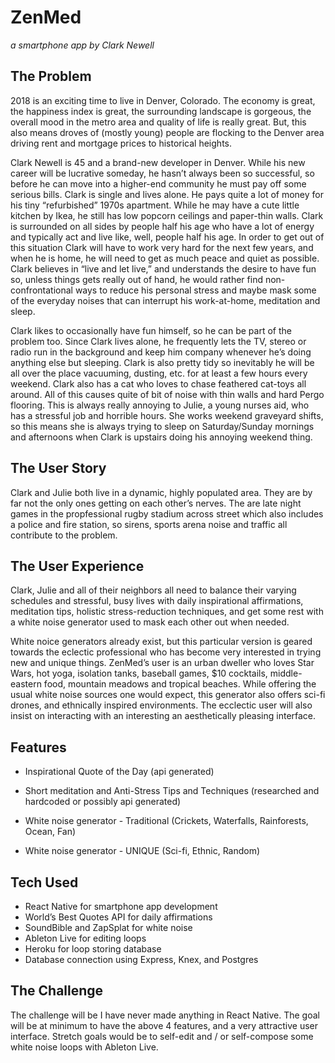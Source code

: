 
# ZenMed

_a smartphone app by Clark Newell_

## The Problem

2018 is an exciting time to live in Denver, Colorado. The economy is great, the happiness index is great, the surrounding landscape is gorgeous, the overall mood in the metro area and quality of life is really great. But, this also means droves of (mostly young) people are flocking to the Denver area driving rent and mortgage prices to historical heights.

Clark Newell is 45 and a brand-new developer in Denver. While his new career will be lucrative someday, he hasn’t always been so successful, so before he can move into a higher-end community he must pay off some serious bills. Clark is single and lives alone. He pays quite a lot of money for his tiny “refurbished” 1970s apartment. While he may have a cute little kitchen by Ikea, he still has low popcorn ceilings and paper-thin walls. Clark is surrounded on all sides by people half his age who have a lot of energy and typically act and live like, well, people half his age. In order to get out of this situation Clark will have to work very hard for the next few years, and when he is home, he will need to get as much peace and quiet as possible. Clark believes in “live and let live,” and understands the desire to have fun so, unless things gets really out of hand, he would rather find non-confrontational ways to reduce his personal stress and maybe mask some of the everyday noises that can interrupt his work-at-home, meditation and sleep.

Clark likes to occasionally have fun himself, so he can be part of the problem too. Since Clark lives alone, he frequently lets the TV, stereo or radio run in the background and keep him company whenever he’s doing anything else but sleeping. Clark is also pretty tidy so inevitably he will be all over the place vacuuming, dusting, etc. for at least a few hours every weekend. Clark also has a cat who loves to chase feathered cat-toys all around. All of this causes quite of bit of noise with thin walls and hard Pergo flooring. This is always really annoying to Julie, a young nurses aid, who has a stressful job and horrible hours. She works weekend graveyard shifts, so this means she is always trying to sleep on Saturday/Sunday mornings and afternoons when Clark is upstairs doing his annoying weekend thing.

## The User Story

Clark and Julie both live in a dynamic, highly populated area. They are by far not the only ones getting on each other’s nerves. The are late night games in the propfessional rugby stadium across street which also includes a police and fire station, so sirens, sports arena noise and traffic all contribute to the problem.

## The User Experience

Clark, Julie and all of their neighbors all need to balance their varying schedules and stressful, busy lives with daily inspirational affirmations, meditation tips, holistic stress-reduction techniques, and get some rest with a white noise generator used to mask each other out when needed.

White noice generators already exist, but this particular version is geared towards the eclectic professional who has become very interested in trying new and unique things. ZenMed’s user is an urban dweller who loves Star Wars, hot yoga, isolation tanks, baseball games, $10 cocktails, middle-eastern food, mountain meadows and tropical beaches. While offering the usual white noise sources one would expect, this generator also offers sci-fi drones, and ethnically inspired environments. The ecclectic user will also insist on interacting with an interesting an aesthetically pleasing interface. 

## Features

* Inspirational Quote of the Day (api generated)

* Short meditation and Anti-Stress Tips and Techniques (researched and hardcoded or possibly api generated)

* White noise generator - Traditional (Crickets, Waterfalls, Rainforests, Ocean, Fan)

* White noise generator - UNIQUE (Sci-fi, Ethnic, Random)

## Tech Used

* React Native for smartphone app development
* World’s Best Quotes API for daily affirmations
* SoundBible and ZapSplat for white noise
* Ableton Live for editing loops
* Heroku for loop storing database
* Database connection using Express, Knex, and Postgres

##   The Challenge

The challenge will be I have never made anything in React Native. The goal will be at minimum to have the above 4 features, and a very attractive user interface. Stretch goals would be to self-edit and / or self-compose some white noise loops with Ableton Live.